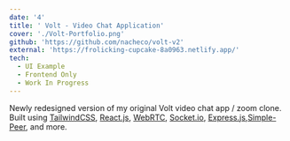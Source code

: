 ```yaml
---
date: '4'
title: ' Volt - Video Chat Application'
cover: './Volt-Portfolio.png'
github: 'https://github.com/nacheco/volt-v2'
external: 'https://frolicking-cupcake-8a0963.netlify.app/'
tech:
  - UI Example
  - Frontend Only
  - Work In Progress
---
```


Newly redesigned version of my original Volt video chat app / zoom clone. Built using [TailwindCSS](), [React.js](), [WebRTC](), [Socket.io](), [Express.js](),[Simple-Peer](), and more.
